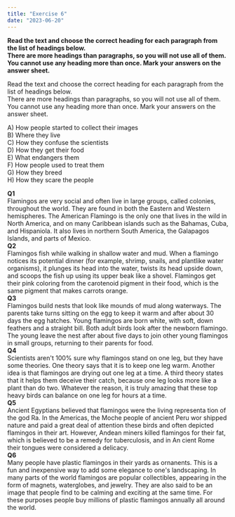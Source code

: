 ```yaml
---
title: "Exercise 6"
date: "2023-06-20"
---
```


**Read the text and choose the correct heading for each paragraph from the list of headings below.  
There are more headings than paragraphs, so you will not use all of them. You cannot use any heading more than once. Mark your answers on the answer sheet.**

Read the text and choose the correct heading for each paragraph from the list of headings below.  
There are more headings than paragraphs, so you will not use all of them. You cannot use any heading more than once. Mark your answers on the answer sheet.

A) How people started to collect their images  
B) Where they live  
C) How they confuse the scientists  
D) How they get their food  
E) What endangers them  
F) How people used to treat them  
G) How they breed  
H) How they scare the people

**Q1**  
Flamingos are very social and often live in large groups, called colonies, throughout the world. They are found in both the Eastern and Western hemispheres. The American Flamingo is the only one that lives in the wild in North America, and on many Caribbean islands such as the Bahamas, Cuba, and Hispaniola. It also lives in northern South America, the Galapagos Islands, and parts of Mexico.  
**Q2**  
Flamingos fish while walking in shallow water and mud. When a flamingo notices its potential dinner (for example, shrimp, snails, and plantlike water organisms), it plunges its head into the water, twists its head upside down, and scoops the fish up using its upper beak like a shovel. Flamingos get their pink coloring from the carotenoid pigment in their food, which is the same pigment that makes carrots orange.  
**Q3**  
Flamingos build nests that look like mounds of mud along waterways. The parents take turns sitting on the egg to keep it warm and after about 30 days the egg hatches. Young flamingos are born white, with soft, down feathers and a straight bill. Both adult birds look after the newborn flamingo. The young leave the nest after about five days to join other young flamingos in small groups, returning to their parents for food.  
**Q4**  
Scientists aren't 100% sure why flamingos stand on one leg, but they have some theories. One theory says that it is to keep one leg warm. Another idea is that flamingos are drying out one leg at a time. A third theory states that it helps them deceive their catch, because one leg looks more like a plant than do two. Whatever the reason, it is truly amazing that these top heavy birds can balance on one leg for hours at a time.  
**Q5**  
Ancient Egyptians believed that flamingos were the living representa tion of the god Ra. In the Americas, the Moche people of ancient Peru wor shipped nature and paid a great deal of attention these birds and often depicted flamingos in their art. However, Andean miners killed flamingos for their fat, which is believed to be a remedy for tuberculosis, and in An cient Rome their tongues were considered a delicacy.  
**Q6**  
Many people have plastic flamingos in their yards as ornanents. This is a fun and inexpensive way to add some elegance to one's landscaping. In many parts of the world flamingos are popular collectibles, appearing in the form of magnets, waterglobes, and jewelry. They are also said to be an image that people find to be calming and exciting at the same time. For these purposes people buy millions of plastic flamingos annually all around the world.
